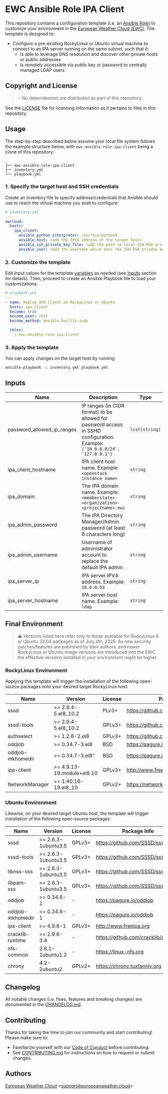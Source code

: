# EWC Ansible Role IPA Client

This repository contains a configuration template 
(i.e. an [Ansible Role](https://docs.ansible.com/ansible/latest/playbook_guide/playbooks_reuse_roles.html)) 
to customize your environment in the
[European Weather Cloud (EWC)](https://europeanweather.cloud/).
The template is designed to:
* Configure a pre-existing RockyLinux or Ubuntu virtual machine to
connect to an IPA server running on the same subnet, such that it:
  * Is able to leverage DNS resolution and discover other private 
hosts or public addresses
  * Is remotely accessible via public key or password to centrally
managed LDAP users

## Copyright and License
>💡 No dependencies are distributed as part of this repository.

See the [LICENSE](./LICENSE) file for licensing information as it pertains to
files in this repository.

## Usage

The step-by-step described below assume your local file system follows the 
example structure below, with `ewc-ansible-role-ipa-client` being a clone of this
repository:
```
.
├── ewc-ansible-role-ipa-client
├── inventory.yml
└── playbook.yml
```

### 1. Specify the target host and SSH credentials
Create an inventory file to specify address/credentials that Ansible should use
to reach the virtual machine you wish to configure:
```yaml
# inventory.yml
---
ewcloud:
  hosts:
    ipa_client:
      ansible_python_interpreter: /usr/bin/python3
      ansible_host: <add the IPV4 address of the target host>
      ansible_ssh_private_key_file: <add the path to local SSH RSA private key file>
      ansible_user: <add the username which owns the SSH RSA private key >
```
### 2. Customize the template

Edit input values for the template [variables](./vars/main.yml) as needed (see
[Inputs](#inputs) section for details).
Then, proceed to create an Ansible Playbook file to load your customizations: 

```yaml
# playbook.yml
---
- name: Deploy IPA Client on RockyLinux or Ubuntu
  hosts: ipa_client
  become: true
  become_user: root
  become_method: ansible.builtin.sudo

  roles:
    - ewc-ansible-role-ipa-client

```

### 3. Apply the template


You can apply changes on the target host by running:
```bash
ansible-playbook -i inventory.yml playbook.yml
```

## Inputs

| Name | Description | Type | Default | Required |
|------|-------------|------|---------|----------|
| password_allowed_ip_ranges | IP ranges (in CIDR format) to be allowed for password access in SSHD configuration. Example: `['10.0.0.0/24', '127.0.0.1']` | `list(string)` | n/a | yes |
| ipa_client_hostname | IPA client host name. Example: `<openstack instance name>` | `string`| n/a | yes |
| ipa_domain |The IPA domain name. Example: `<memberstate>-<organization>-<projectname>.ewc` | `string` | n/a | yes |
| ipa_admin_password | The IPA Directory Manager/Admin password (at least 8 characters long) | `string` | n/a | yes |
| ipa_admin_username | Username of administrator account to replace the default IPA admin | `string` | n/a | yes |
| ipa_server_ip | IPA server IPV4 address. Example: `10.0.0.53` | `string`| n/a | yes |
| ipa_server_hostname | IPA server host name. Example: `ldap` | `string`| n/a | yes |


## Final Environment
>⚠️ Versions listed here refer only to those available for RockyLinux 8
or Ubuntu 22.04 packages as of July 4th, 2025. As new security 
patches/features are published by their authors, and newer RockyLinux or
Ubuntu image versions are introduced into the EWC, the effective versions
installed in your environment might be higher.

### RockyLinux Environment

Applying this template will trigger the installation of the following 
open-source packages onto your desired target RockyLinux host:

| Name | Version | License | Package Info |
|------|---------|---------|--------------|
| sssd | >= 2.9.4-5.el8_10.2 | PLv3+ | https://github.com/SSSD/sssd |
| sssd-tools | >= 2.9.4-5.el8_10.2 | GPLv3+ | https://github.com/SSSD/sssd |
| authselect | >= 1.2.6-2.el8 | GPLv3+ | https://github.com/authselect/authselect |
| oddjob | >= 0.34.7-3.el8 | BSD | https://pagure.io/oddjob |
| oddjob-mkhomedir | >= 0.34.7-3.el8"  | BSD | https://pagure.io/oddjob |
| ipa-client | >= 4.9.13-18.module+el8.10 | GPLv3+ | http://www.freeipa.org |
| NetworkManager | >= 1.40.16-19.el8_10 | GPLv2+ | https://networkmanager.dev/ |

### Ubuntu Environment

Likewise, on your desired target Ubuntu host, the template will trigger 
installation of the following open-source packages:

| Name | Version | License | Package Info |
|------|---------|---------|--------------|
| sssd | >= 2.6.3-1ubuntu3.5 | GPLv3+ | https://github.com/SSSD/sssd |
| sssd-tools | >= 2.6.3-1ubuntu3.5 | GPLv3+ | https://github.com/SSSD/sssd |
| libnss-sss  | >= 2.6.3-1ubuntu3.5 | GPLv3+ | https://github.com/SSSD/sssd |
| libpam-sss | >= 2.6.3-1ubuntu3.5 |  GPLv3+ | https://github.com/SSSD/sssd |
| oddjob | >= 0.34.6-1 | - | https://pagure.io/oddjob |
| oddjob-mkhomedir | >= 0.34.6-1 |- | https://pagure.io/oddjob |
| ipa-client | >= 4.9.8-1 | GPLv3+ | http://www.freeipa.org |
| cracklib-runtime | >= 2.9.6-3.4 | - | https://github.com/cracklib/cracklib |
| nfs-common | 2.6.1-1ubuntu1.2 | - | https://linux-nfs.org |
| chrony | 4.2-2ubuntu2 | GPLv2+ | https://chrony.tuxfamily.org |


## Changelog
All notable changes (i.e. fixes, features and breaking changes) are documented 
in the [CHANGELOG.md](./CHANGELOG.md).

## Contributing

Thanks for taking the time to join our community and start contributing!
Please make sure to:
* Familiarize yourself with our [Code of Conduct](./CODE_OF_CONDUCT.md) before 
contributing.
* See [CONTRIBUTING.md](./CONTRIBUTING.md) for instructions on how to request 
or submit changes.

## Authors

[European Weather Cloud](http://support.europeanweather.cloud/) 
<[support@europeanweather.cloud](mailto:support@europeanweather.cloud)>
